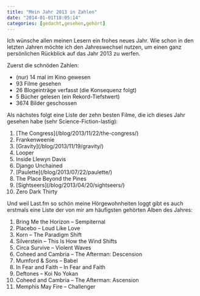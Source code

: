 ```yaml
---
title: "Mein Jahr 2013 in Zahlen"
date: "2014-01-01T18:05:14"
categories: [gedacht,gesehen,gehört]
---
```


Ich wünsche allen meinen Lesern ein frohes neues Jahr. Wie schon in den letzten Jahren möchte ich den Jahreswechsel nutzen, um einen ganz persönlichen Rückblick auf das Jahr 2013 zu werfen.

Zuerst die schnöden Zahlen:
<ul>
	<li>(nur) 14 mal im Kino gewesen</li>
	<li>93 Filme gesehen</li>
	<li>26 Blogeinträge verfasst (die Konsequenz folgt)</li>
	<li>5 Bücher gelesen (ein Rekord-Tiefstwert)</li>
	<li>3674 Bilder geschossen</li>
</ul>

Als nächstes folgt eine Liste der zehn besten Filme, die ich dieses Jahr gesehen habe (sehr Science-Fiction-lastig):

<ol>
	<li>[The Congress](/blog/2013/11/22/the-congress/)</li>
	<li>Frankenweenie</li>
	<li>[Gravity](/blog/2013/11/19/gravity/)</li>
	<li>Looper</li>
	<li>Inside Llewyn Davis</li>
	<li>Django Unchained</li>
	<li>[Paulette](/blog/2013/07/22/paulette/)</li>
	<li>The Place Beyond the Pines</li>
	<li>[Sightseers](/blog/2013/04/20/sightseers/)</li>
	<li>Zero Dark Thirty</li>
</ol>

Und weil Last.fm so schön meine Hörgewohnheiten loggt gibt es auch erstmals eine Liste der von mir am häufigsten gehörten Alben des Jahres:

<ol>
	<li>Bring Me the Horizon – Sempiternal</li>
	<li>Placebo – Loud Like Love</li>
	<li>Korn – The Paradigm Shift</li>
	<li>Silverstein – This Is How the Wind Shifts</li>
	<li>Circa Survive – Violent Waves</li>
	<li>Coheed and Cambria – The Afterman: Descension</li>
	<li>Mumford & Sons – Babel</li>
	<li>In Fear and Faith – In Fear and Faith</li>
	<li>Deftones – Koi No Yokan</li>
	<li>Coheed and Cambria – The Afterman: Ascension</li>
	<li>Memphis May Fire – Challenger</li>
</ol>
